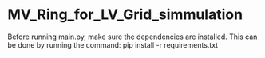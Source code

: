 # MV_Ring_for_LV_Grid_simmulation
Before running main.py, make sure the dependencies are installed. This can be done by running the command:
pip install -r requirements.txt
